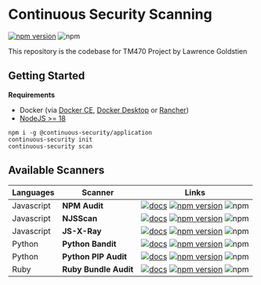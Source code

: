 # Continuous Security Scanning

[![npm version](https://badge.fury.io/js/@continuous-security%2Fapplication.svg)](https://badge.fury.io/js/@continuous-security%2Fapplication) ![npm](https://img.shields.io/npm/dw/@continuous-security/application)

This repository is the codebase for TM470 Project by Lawrence Goldstien

## Getting Started

**Requirements**

* Docker (via [Docker CE](https://docs.docker.com/engine/install/),  [Docker Desktop](https://www.docker.com/products/docker-desktop/) or [Rancher](https://github.com/rancher-sandbox/rancher-desktop/))
* [NodeJS >= 18](https://nodejs.org/en/download/package-manager)

```shell
npm i -g @continuous-security/application
continuous-security init
continuous-security scan
```

## Available Scanners

| Languages  | Scanner               | Links                                                                                                                                                                                                                                                                                                                                                                                 |
|:-----------|-----------------------|---------------------------------------------------------------------------------------------------------------------------------------------------------------------------------------------------------------------------------------------------------------------------------------------------------------------------------------------------------------------------------------|
| Javascript | **NPM Audit**         | [![docs](https://img.shields.io/badge/documentation-✔-brightgreen)](scanners/javascript-npm-audit/README.md) [![npm version](https://badge.fury.io/js/@continuous-security%2Fscanner-javascript-npm-audit.svg)](https://badge.fury.io/js/@continuous-security%2Fscanner-javascript-npm-audit) ![npm](https://img.shields.io/npm/dw/@continuous-security/scanner-javascript-npm-audit) |
| Javascript | **NJSScan**           | [![docs](https://img.shields.io/badge/documentation-✔-brightgreen)](scanners/javascript-njsscan/README.md) [![npm version](https://badge.fury.io/js/@continuous-security%2Fscanner-javascript-njsscan.svg)](https://badge.fury.io/js/@continuous-security%2Fscanner-javascript-njsscan) ![npm](https://img.shields.io/npm/dw/@continuous-security/scanner-javascript-njsscan)         |
| Javascript | **JS-X-Ray**          | [![docs](https://img.shields.io/badge/documentation-✔-brightgreen)](scanners/javascript-js-x-ray/README.md) [![npm version](https://badge.fury.io/js/@continuous-security%2Fscanner-javascript-js-x-ray.svg)](https://badge.fury.io/js/@continuous-security%2Fscanner-javascript-js-x-ray) ![npm](https://img.shields.io/npm/dw/@continuous-security/scanner-javascript-js-x-ray)     |
| Python     | **Python Bandit**     | [![docs](https://img.shields.io/badge/documentation-✔-brightgreen)](scanners/python-bandit/README.md) [![npm version](https://badge.fury.io/js/@continuous-security%2Fscanner-python-bandit.svg)](https://badge.fury.io/js/@continuous-security%2Fscanner-python-bandit) ![npm](https://img.shields.io/npm/dw/@continuous-security/scanner-python-bandit)                             |
| Python     | **Python PIP Audit**  | [![docs](https://img.shields.io/badge/documentation-✔-brightgreen)](scanners/python-pip-audit/README.md) [![npm version](https://badge.fury.io/js/@continuous-security%2Fscanner-python-pip-audit.svg)](https://badge.fury.io/js/@continuous-security%2Fscanner-python-pip-audit) ![npm](https://img.shields.io/npm/dw/@continuous-security/scanner-python-pip-audit)                 |
| Ruby       | **Ruby Bundle Audit** | [![docs](https://img.shields.io/badge/documentation-✔-brightgreen)](scanners/ruby-bundle-audit/README.md) [![npm version](https://badge.fury.io/js/@continuous-security%2Fscanner-ruby-bundle-audit.svg)](https://badge.fury.io/js/@continuous-security%2Fscanner-ruby-bundle-audit) ![npm](https://img.shields.io/npm/dw/@continuous-security/scanner-ruby-bundle-audit)             |
